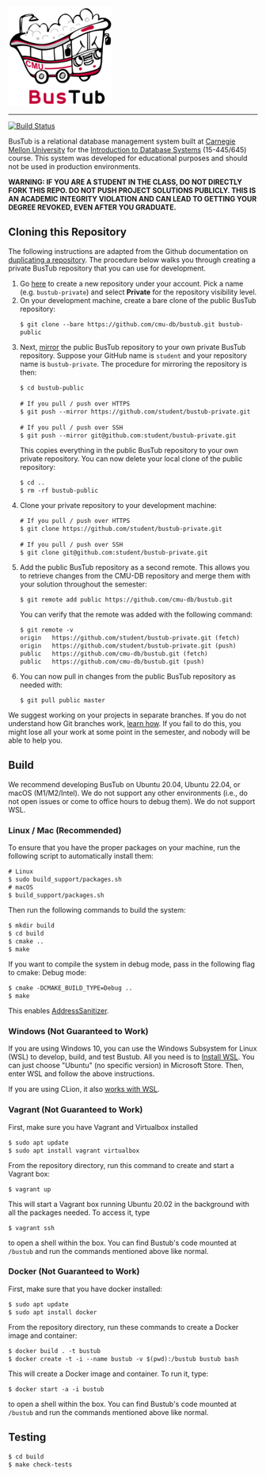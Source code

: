 <img src="logo/bustub-whiteborder.svg" alt="BusTub Logo" height="200">

-----------------

[![Build Status](https://github.com/cmu-db/bustub/actions/workflows/cmake.yml/badge.svg)](https://github.com/cmu-db/bustub/actions/workflows/cmake.yml)

BusTub is a relational database management system built at [Carnegie Mellon University](https://db.cs.cmu.edu) for the [Introduction to Database Systems](https://15445.courses.cs.cmu.edu) (15-445/645) course. This system was developed for educational purposes and should not be used in production environments.

**WARNING: IF YOU ARE A STUDENT IN THE CLASS, DO NOT DIRECTLY FORK THIS REPO. DO NOT PUSH PROJECT SOLUTIONS PUBLICLY. THIS IS AN ACADEMIC INTEGRITY VIOLATION AND CAN LEAD TO GETTING YOUR DEGREE REVOKED, EVEN AFTER YOU GRADUATE.**

## Cloning this Repository

The following instructions are adapted from the Github documentation on [duplicating a repository](https://docs.github.com/en/github/creating-cloning-and-archiving-repositories/creating-a-repository-on-github/duplicating-a-repository). The procedure below walks you through creating a private BusTub repository that you can use for development.

1. Go [here](https://github.com/new) to create a new repository under your account. Pick a name (e.g. `bustub-private`) and select **Private** for the repository visibility level.
2. On your development machine, create a bare clone of the public BusTub repository:
   ```
   $ git clone --bare https://github.com/cmu-db/bustub.git bustub-public
   ```
3. Next, [mirror](https://git-scm.com/docs/git-push#Documentation/git-push.txt---mirror) the public BusTub repository to your own private BusTub repository. Suppose your GitHub name is `student` and your repository name is `bustub-private`. The procedure for mirroring the repository is then:
   ```
   $ cd bustub-public
   
   # If you pull / push over HTTPS
   $ git push --mirror https://github.com/student/bustub-private.git

   # If you pull / push over SSH
   $ git push --mirror git@github.com:student/bustub-private.git
   ```
   This copies everything in the public BusTub repository to your own private repository. You can now delete your local clone of the public repository:
   ```
   $ cd ..
   $ rm -rf bustub-public
   ```
4. Clone your private repository to your development machine:
   ```
   # If you pull / push over HTTPS
   $ git clone https://github.com/student/bustub-private.git

   # If you pull / push over SSH
   $ git clone git@github.com:student/bustub-private.git
   ```
5. Add the public BusTub repository as a second remote. This allows you to retrieve changes from the CMU-DB repository and merge them with your solution throughout the semester:
   ```
   $ git remote add public https://github.com/cmu-db/bustub.git
   ```
   You can verify that the remote was added with the following command:
   ```
   $ git remote -v
   origin	https://github.com/student/bustub-private.git (fetch)
   origin	https://github.com/student/bustub-private.git (push)
   public	https://github.com/cmu-db/bustub.git (fetch)
   public	https://github.com/cmu-db/bustub.git (push)
   ```
6. You can now pull in changes from the public BusTub repository as needed with:
   ```
   $ git pull public master
   ```

We suggest working on your projects in separate branches. If you do not understand how Git branches work, [learn how](https://git-scm.com/book/en/v2/Git-Branching-Basic-Branching-and-Merging). If you fail to do this, you might lose all your work at some point in the semester, and nobody will be able to help you.

## Build

We recommend developing BusTub on Ubuntu 20.04, Ubuntu 22.04, or macOS (M1/M2/Intel). We do not support any other environments (i.e., do not open issues or come to office hours to debug them). We do not support WSL.

### Linux / Mac (Recommended)

To ensure that you have the proper packages on your machine, run the following script to automatically install them:

```
# Linux
$ sudo build_support/packages.sh
# macOS
$ build_support/packages.sh
```

Then run the following commands to build the system:

```
$ mkdir build
$ cd build
$ cmake ..
$ make
```

If you want to compile the system in debug mode, pass in the following flag to cmake:
Debug mode:

```
$ cmake -DCMAKE_BUILD_TYPE=Debug ..
$ make
```
This enables [AddressSanitizer](https://github.com/google/sanitizers).

### Windows (Not Guaranteed to Work)

If you are using Windows 10, you can use the Windows Subsystem for Linux (WSL) to develop, build, and test Bustub. All you need is to [Install WSL](https://docs.microsoft.com/en-us/windows/wsl/install-win10). You can just choose "Ubuntu" (no specific version) in Microsoft Store. Then, enter WSL and follow the above instructions.

If you are using CLion, it also [works with WSL](https://blog.jetbrains.com/clion/2018/01/clion-and-linux-toolchain-on-windows-are-now-friends).

### Vagrant (Not Guaranteed to Work)

First, make sure you have Vagrant and Virtualbox installed
```
$ sudo apt update
$ sudo apt install vagrant virtualbox
```

From the repository directory, run this command to create and start a Vagrant box:

```
$ vagrant up
```

This will start a Vagrant box running Ubuntu 20.02 in the background with all the packages needed. To access it, type

```
$ vagrant ssh
```

to open a shell within the box. You can find Bustub's code mounted at `/bustub` and run the commands mentioned above like normal.

### Docker (Not Guaranteed to Work)

First, make sure that you have docker installed:
```
$ sudo apt update
$ sudo apt install docker
```

From the repository directory, run these commands to create a Docker image and container:

```
$ docker build . -t bustub
$ docker create -t -i --name bustub -v $(pwd):/bustub bustub bash
```

This will create a Docker image and container. To run it, type:

```
$ docker start -a -i bustub
```

to open a shell within the box. You can find Bustub's code mounted at `/bustub` and run the commands mentioned above like normal.

## Testing

```
$ cd build
$ make check-tests
```
